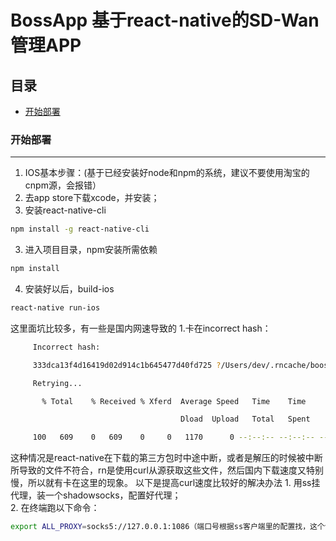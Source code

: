 BossApp 基于react-native的SD-Wan管理APP
===========
## 目录
* [开始部署](#开始部署)

### 开始部署
----------- 
1. IOS基本步骤：(基于已经安装好node和npm的系统，建议不要使用淘宝的cnpm源，会报错）
  1. 去app store下载xcode，并安装；
  2. 安装react-native-cli
  
```Bash
npm install -g react-native-cli
```
  3. 进入项目目录，npm安装所需依赖
```Bash
npm install 
```
  4. 安装好以后，build-ios
```Bash
react-native run-ios
```
这里面坑比较多，有一些是国内网速导致的
    1.卡在incorrect hash：
    
 ```Bash
      Incorrect hash:

      333dca13f4d16419d02d914c1b645477d40fd725 ?/Users/dev/.rncache/boost_1_63_0.tar.gz

      Retrying...

        % Total    % Received % Xferd  Average Speed   Time    Time     Time  Current

                                       Dload  Upload   Total   Spent    Left  Speed

      100   609    0   609    0     0   1170      0 --:--:-- --:--:-- --:--:--  1168
 ```
 这种情况是react-native在下载的第三方包时中途中断，或者是解压的时候被中断所导致的文件不符合，rn是使用curl从源获取这些文件，然后国内下载速度又特别慢，所以就有卡在这里的现象。
 以下是提高curl速度比较好的解决办法
     1. 用ss挂代理，装一个shadowsocks，配置好代理；</br>
     2. 在终端跑以下命令：</br>
```Bash
export ALL_PROXY=socks5://127.0.0.1:1086（端口号根据ss客户端里的配置找，这个命令是临时的，终端重启后要再跑一次）
```

